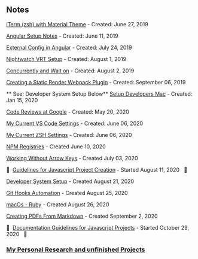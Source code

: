 <link rel="stylesheet" href="/main.css"/>

## Notes

[iTerm (zsh) with Material Theme](./iterm-with-material-theme) - Created: June 27, 2019

[Angular Setup Notes](angular-setup-notes) - Created: June 11, 2019

[External Config in Angular](external-config-with-angular) - Created: July 24, 2019

[Nightwatch VRT Setup](nightwatch-vrt-setup) - Created: August 1, 2019

[Concurrently and Wait on](concurrently-and-wait-on) - Created: August 2, 2019

[Creating a Static Render Webpack Plugin](creating-a-static-render-webpack-plugin) - Created: September 06, 2019

** See: Developer System Setup Below** [Setup Developers Mac](setup-developers-mac) - Created: Jan 15, 2020

[Code Reviews at Google](code-review-at-google) - Created: May 20, 2020

[My Current VS Code Settings](my-current-vscode-settings) - Created: June 06, 2020

[My Current ZSH Settings](my-current-zsh-settings) - Created: June 06, 2020

[NPM Registries](npm-registries.md) - Created June 10, 2020

[Working Without Arrow Keys](working-without-arrow-keys.md) - Created July 03, 2020

🚧 &nbsp;[Guidelines for Javascript Project Creation](./javascript-project-creation/init.md) - Started August 11, 2020 &nbsp; 🚧 &nbsp;

[Developer System Setup](developer-system-setup/index.md) - Created August 21, 2020

[Git Hooks Automation](githooks-automation.md) - Created August 25, 2020

[macOs - Ruby](./mac-os-ruby.md) - Created August 26, 2020

[Creating PDFs From Markdown](./creating-pdfs-from-markdown.md) - Created September 2, 2020

🚧 &nbsp;[Documentation Guidelines for Javascript Projects](./documentation-for-javascript-projects) - Started October 29, 2020 &nbsp; 🚧 &nbsp;

### [My Personal Research and unfinished Projects](../research)











